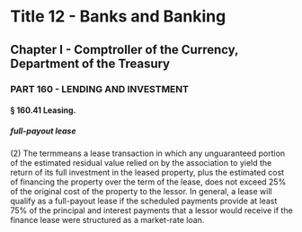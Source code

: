 
# Title 12 - Banks and Banking
## Chapter I - Comptroller of the Currency, Department of the Treasury
### PART 160 - LENDING AND INVESTMENT
#### § 160.41 Leasing.
##### full-payout lease

(2) The termmeans a lease transaction in which any unguaranteed portion of the estimated residual value relied on by the association to yield the return of its full investment in the leased property, plus the estimated cost of financing the property over the term of the lease, does not exceed 25% of the original cost of the property to the lessor. In general, a lease will qualify as a full-payout lease if the scheduled payments provide at least 75% of the principal and interest payments that a lessor would receive if the finance lease were structured as a market-rate loan.
